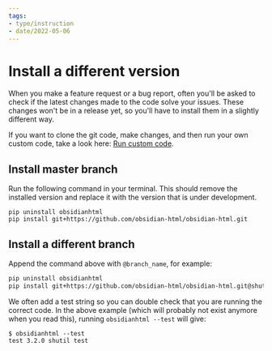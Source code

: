 ```yaml
---
tags:
- type/instruction
- date/2022-05-06
---
```

# Install a different version   
   
When you make a feature request or a bug report, often you'll be asked to check if the latest changes made to the code solve your issues.  These changes won't be in a release yet, so you'll have to install them in a slightly different way.   
   
If you want to clone the git code, make changes, and then run your own custom code, take a look here: [Run custom code](../Instructions/Run%20custom%20code.md).   
   
## Install master branch   
Run the following command in your terminal. This should remove the installed version and replace it with the version that is under development.   
   
```shell
pip uninstall obsidianhtml
pip install git+https://github.com/obsidian-html/obsidian-html.git
```
   
   
## Install a different branch   
Append the command above with `@branch_name`, for example:   
``` bash
pip uninstall obsidianhtml
pip install git+https://github.com/obsidian-html/obsidian-html.git@shutil_test
```
   
   
We often add a test string so you can double check that you are running the correct code. In the above example (which will probably not exist anymore when you read this), running `obsidianhtml --test` will give:   
```
$ obsidianhtml --test                                                                                                                                   
test 3.2.0 shutil test
```
